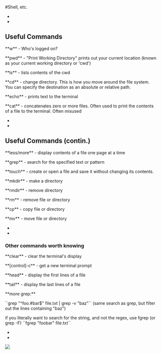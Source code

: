 #Shell, etc.



-
-
## Useful Commands
<p class="fragment fade-up">**w** - Who's logged on?</p>
<p class="fragment fade-up">**pwd** - "Print Working Directory" prints out your current location (known as your current working directory or 'cwd')</p>
<p class="fragment fade-up">**ls** - lists contents of the cwd</p>
<p class="fragment fade-up">**cd** - change directory. This is how you move around the file system. You can specify the destination as an absolute or relative path.</p>
<p class="fragment fade-up">**echo** - prints text to the terminal</p>
<p class="fragment fade-up">**cat** - concatenates zero or more files. Often used to print the contents of a file to the terminal. Often misused</p>


-
-
## Useful Commands (contin.)
<p class="fragment fade-up">**less/more** - display contents of a file one page at a time</p>
<p class="fragment fade-up">**grep** - search for the specified text or pattern</p>
<p class="fragment fade-up">**touch** - create or open a file and save it without changing its contents. </p>
<p class="fragment fade-up">**mkdir** - make a directory</p>
<p class="fragment fade-up">**rmdir** - remove directory</p>
<p class="fragment fade-up">**rm** - remove file or directory</p>
<p class="fragment fade-up">**cp** - copy file or directory</p>
<p class="fragment fade-up">**mv** - move file or directory</p>

-
-
### Other commands worth knowing
<p class="fragment fade-up">**clear** - clear the terminal's display </p>
<p class="fragment fade-up">**[control]-c** - get a new terminal prompt</p>

<p class="fragment fade-up">**head** - display the first lines of a file</p>
<p class="fragment fade-up">**tail** - display the last lines of a file</p>

<p class="fragment fade-up">**more grep:**</p>
<p class="fragment fade-up">
``grep "^foo.#bar$" file.txt | grep -v "baz"``
(same  search as grep, but filter out the lines containing "baz")
</p>
<p class="fragment fade-up">
if you literally want to search for the string,
and not the regex, use fgrep (or grep -F)
``fgrep "foobar" file.txt``</p>


-
-
<img src="/reveal-slides-light/img/bunnies/cute-bunnies-tongues-3.jpg" >
